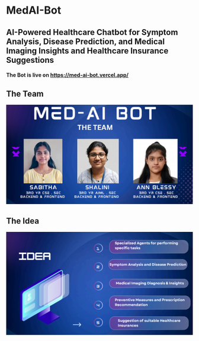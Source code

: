 # MedAI-Bot
## AI-Powered Healthcare Chatbot for Symptom Analysis, Disease Prediction, and Medical Imaging Insights and Healthcare Insurance Suggestions

#### The Bot is live on https://med-ai-bot.vercel.app/

## The Team
![MedAI Bot - The Team](team.png)

## The Idea
![MedAI Bot - The Idea](idea.png)

